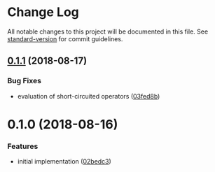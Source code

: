 # Change Log

All notable changes to this project will be documented in this file. See [standard-version](https://github.com/conventional-changelog/standard-version) for commit guidelines.

<a name="0.1.1"></a>
## [0.1.1](https://github.com/ianchi/ESpression-rx/compare/v0.1.0...v0.1.1) (2018-08-17)


### Bug Fixes

* evaluation of short-circuited operators ([03fed8b](https://github.com/ianchi/ESpression-rx/commit/03fed8b))



<a name="0.1.0"></a>
# 0.1.0 (2018-08-16)


### Features

* initial implementation ([02bedc3](https://github.com/ianchi/ESpression-rx/commit/02bedc3))
